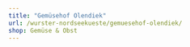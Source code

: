 ```yaml
---
title: "Gemüsehof Olendiek"
url: /wurster-nordseekueste/gemuesehof-olendiek/
shop: Gemüse & Obst
---
```

